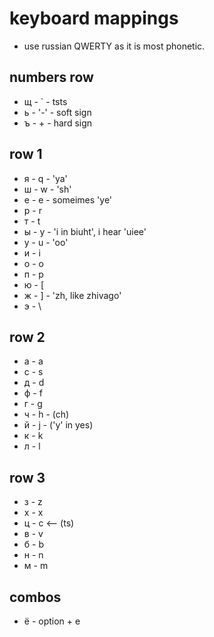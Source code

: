 # keyboard mappings

- use russian QWERTY as it is most phonetic.

## numbers row
- щ - ` - tsts
- ь - '-' - soft sign
- ъ - + - hard sign

## row 1
- я - q - 'ya'
- ш - w - 'sh'
- е - e - someimes 'ye'
- р - r
- т - t
- ы - y - 'i in biuht', i hear 'uiee'
- у - u - 'oo'
- и - i
- о - o
- п - p
- ю - [
- ж - ] - 'zh, like zhivago'
- э - \

## row 2
- а - a
- с - s
- д - d
- ф - f
- г - g
- ч - h - (ch)
- й - j - ('y' in yes)
- к - k
- л - l

## row 3
- з - z
- х - x
- ц - c  <-- (ts)
- в - v
- б - b
- н - n
- м - m


## combos

- ё - option + e